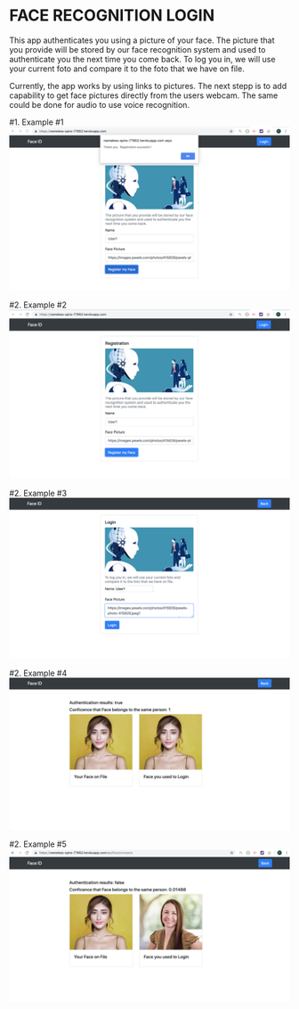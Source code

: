 # FACE RECOGNITION LOGIN

This app authenticates you using a picture of your face. The picture that you provide will be stored by our face recognition system and used to authenticate you the next time you come back. To log you in, we will use your current foto and compare it to the foto that we have on file.

Currently, the app works by using links to pictures. The next stepp is to add capability to get face pictures directly from the users webcam.  The same could be done for audio to use voice recognition. 


#1. Example #1
![Results Image](https://github.com/fedevillalp/FaceloginFede/blob/master/image1.png)

#2. Example #2
![Results Image](https://github.com/fedevillalp/FaceloginFede/blob/master/image2.png)

#2. Example #3
![Results Image](https://github.com/fedevillalp/FaceloginFede/blob/master/image3.png)

#2. Example #4
![Results Image](https://github.com/fedevillalp/FaceloginFede/blob/master/image4.png)

#2. Example #5
![Results Image](https://github.com/fedevillalp/FaceloginFede/blob/master/image5.png)

